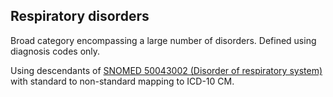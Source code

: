## Respiratory disorders

Broad category encompassing a large number of disorders.
Defined using diagnosis codes only.

Using descendants of [SNOMED 50043002 (Disorder of respiratory system)](https://athena.ohdsi.org/search-terms/terms/320136) with standard to non-standard mapping to ICD-10 CM.

<!---
```SQL
{}
```
-->
